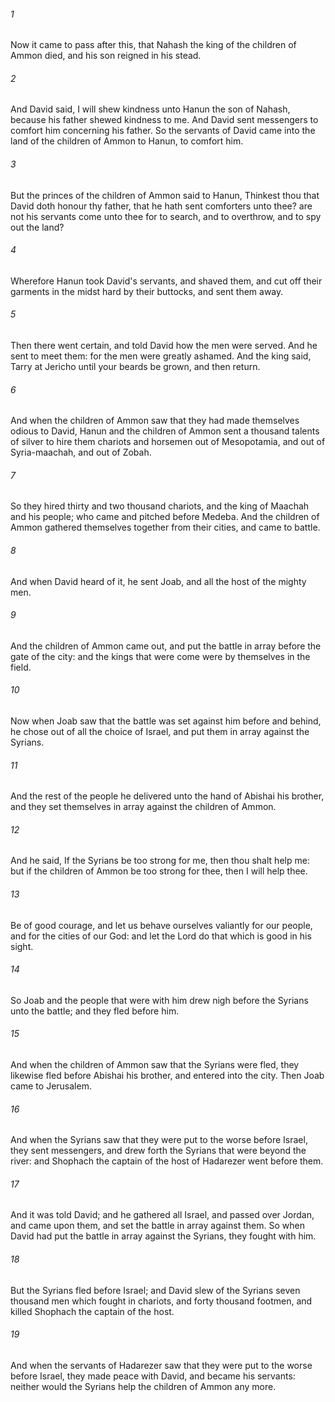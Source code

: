 ###### 1
Now it came to pass after this, that Nahash the king of the children of Ammon died, and his son reigned in his stead.

###### 2
And David said, I will shew kindness unto Hanun the son of Nahash, because his father shewed kindness to me. And David sent messengers to comfort him concerning his father. So the servants of David came into the land of the children of Ammon to Hanun, to comfort him.

###### 3
But the princes of the children of Ammon said to Hanun, Thinkest thou that David doth honour thy father, that he hath sent comforters unto thee? are not his servants come unto thee for to search, and to overthrow, and to spy out the land?

###### 4
Wherefore Hanun took David's servants, and shaved them, and cut off their garments in the midst hard by their buttocks, and sent them away.

###### 5
Then there went certain, and told David how the men were served. And he sent to meet them: for the men were greatly ashamed. And the king said, Tarry at Jericho until your beards be grown, and then return.

###### 6
And when the children of Ammon saw that they had made themselves odious to David, Hanun and the children of Ammon sent a thousand talents of silver to hire them chariots and horsemen out of Mesopotamia, and out of Syria-maachah, and out of Zobah.

###### 7
So they hired thirty and two thousand chariots, and the king of Maachah and his people; who came and pitched before Medeba. And the children of Ammon gathered themselves together from their cities, and came to battle.

###### 8
And when David heard of it, he sent Joab, and all the host of the mighty men.

###### 9
And the children of Ammon came out, and put the battle in array before the gate of the city: and the kings that were come were by themselves in the field.

###### 10
Now when Joab saw that the battle was set against him before and behind, he chose out of all the choice of Israel, and put them in array against the Syrians.

###### 11
And the rest of the people he delivered unto the hand of Abishai his brother, and they set themselves in array against the children of Ammon.

###### 12
And he said, If the Syrians be too strong for me, then thou shalt help me: but if the children of Ammon be too strong for thee, then I will help thee.

###### 13
Be of good courage, and let us behave ourselves valiantly for our people, and for the cities of our God: and let the Lord do that which is good in his sight.

###### 14
So Joab and the people that were with him drew nigh before the Syrians unto the battle; and they fled before him.

###### 15
And when the children of Ammon saw that the Syrians were fled, they likewise fled before Abishai his brother, and entered into the city. Then Joab came to Jerusalem.

###### 16
And when the Syrians saw that they were put to the worse before Israel, they sent messengers, and drew forth the Syrians that were beyond the river: and Shophach the captain of the host of Hadarezer went before them.

###### 17
And it was told David; and he gathered all Israel, and passed over Jordan, and came upon them, and set the battle in array against them. So when David had put the battle in array against the Syrians, they fought with him.

###### 18
But the Syrians fled before Israel; and David slew of the Syrians seven thousand men which fought in chariots, and forty thousand footmen, and killed Shophach the captain of the host.

###### 19
And when the servants of Hadarezer saw that they were put to the worse before Israel, they made peace with David, and became his servants: neither would the Syrians help the children of Ammon any more.

